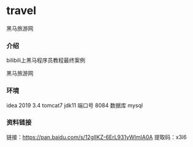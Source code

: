 # travel
黑马旅游网

### 介绍
bilibili上黑马程序员教程最终案例

黑马旅游网

### 环境
idea 2019 3.4
tomcat7
jdk11
端口号 8084
数据库 mysql

### 资料链接
链接：https://pan.baidu.com/s/12gllKZ-6ErL931yWImIA0A 提取码：x3l6
